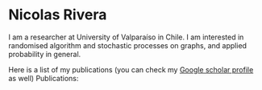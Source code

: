 <h1>Nicolas Rivera</h1>


I am a researcher at University of Valparaíso in Chile. I am interested in randomised algorithm and stochastic processes on graphs, and applied probability in general.


Here is a list of my publications (you can check my <a href="https://scholar.google.co.uk/citations?user=7yULPkgAAAAJ&hl=en"> Google scholar profile</a> as well)
Publications:




